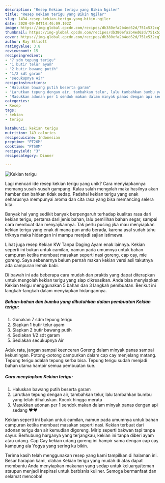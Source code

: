 ```yaml
---
description: "Resep Kekian terigu yang Bikin Ngiler"
title: "Resep Kekian terigu yang Bikin Ngiler"
slug: 1434-resep-kekian-terigu-yang-bikin-ngiler
date: 2020-09-04T14:46:09.102Z
image: https://img-global.cpcdn.com/recipes/db380efa2b4ed62d/751x532cq70/kekian-terigu-foto-resep-utama.jpg
thumbnail: https://img-global.cpcdn.com/recipes/db380efa2b4ed62d/751x532cq70/kekian-terigu-foto-resep-utama.jpg
cover: https://img-global.cpcdn.com/recipes/db380efa2b4ed62d/751x532cq70/kekian-terigu-foto-resep-utama.jpg
author: Ray Elliott
ratingvalue: 3.8
reviewcount: 15
recipeingredient:
- "7 sdm tepung terigu"
- "1 butir telur ayam"
- "2 butir bawang putih"
- "1/2 sdt garam"
- "secukupnya Air"
recipeinstructions:
- "Haluskan bawang putih beserta garam"
- "Larutkan tepung dengan air, tambahkan telur, lalu tambahkan bumbu yang telah dihaluskan. Kocok hingga merata"
- "Masukkan adonan per 1 sendok makan dalam minyak panas dengan api sedang ♥️♥️"
categories:
- Resep
tags:
- kekian
- terigu

katakunci: kekian terigu 
nutrition: 149 calories
recipecuisine: Indonesian
preptime: "PT26M"
cooktime: "PT60M"
recipeyield: "3"
recipecategory: Dinner

---
```



![Kekian terigu](https://img-global.cpcdn.com/recipes/db380efa2b4ed62d/751x532cq70/kekian-terigu-foto-resep-utama.jpg)

Lagi mencari ide resep kekian terigu yang unik? Cara menyiapkannya memang susah-susah gampang. Kalau salah mengolah maka hasilnya akan hambar dan bahkan tidak sedap. Padahal kekian terigu yang enak seharusnya mempunyai aroma dan cita rasa yang bisa memancing selera kita.

Banyak hal yang sedikit banyak berpengaruh terhadap kualitas rasa dari kekian terigu, pertama dari jenis bahan, lalu pemilihan bahan segar, sampai cara membuat dan menyajikannya. Tak perlu pusing jika mau menyiapkan kekian terigu yang enak di mana pun anda berada, karena asal sudah tahu triknya maka hidangan ini mampu menjadi sajian istimewa.

Lihat juga resep Kekian KW Tanpa Daging Ayam enak lainnya. Kekian seperti ini bukan untuk camilan, namun pada umumnya untuk bahan campuran ketika membuat masakan seperti nasi goreng, cap cay, mie goreng. Saya sebenarnya belum pernah makan kekian versi asli takutnya ada campuran lemak babi.


Di bawah ini ada beberapa cara mudah dan praktis yang dapat diterapkan untuk mengolah kekian terigu yang siap dikreasikan. Anda bisa menyiapkan Kekian terigu menggunakan 5 bahan dan 3 langkah pembuatan. Berikut ini langkah-langkah dalam menyiapkan hidangannya.

<!--inarticleads1-->

##### Bahan-bahan dan bumbu yang dibutuhkan dalam pembuatan Kekian terigu:

1. Gunakan 7 sdm tepung terigu
1. Siapkan 1 butir telur ayam
1. Siapkan 2 butir bawang putih
1. Sediakan 1/2 sdt garam
1. Sediakan secukupnya Air


Aduk rata, jangan sampai keenceran Goreng dalam minyak panas sampai kekuningan. Potong-potong campurkan dalam cap cay menjelang matang. Tepung terigu adalah tepung serba bisa. Tepung terigu sudah menjadi bahan utama hampir semua pembuatan kue. 

<!--inarticleads2-->

##### Cara menyiapkan Kekian terigu:

1. Haluskan bawang putih beserta garam
1. Larutkan tepung dengan air, tambahkan telur, lalu tambahkan bumbu yang telah dihaluskan. Kocok hingga merata
1. Masukkan adonan per 1 sendok makan dalam minyak panas dengan api sedang ♥️♥️


Kekian seperti ini bukan untuk camilan, namun pada umumnya untuk bahan campuran ketika membuat masakan seperti nasi. Kekian terbuat dari adonan terigu dan air kemudian digoreng. Mirip seperti bakwan tapi tanpa sayur. Berhubung harganya yang terjangkau, kekian ini tanpa diberi ayam atau udang. Cap Cay kekian udang goreng ini.hampir sama dengan cap cay kampung ala Yogya yang sering ku bikin. 

Terima kasih telah menggunakan resep yang kami tampilkan di halaman ini. Besar harapan kami, olahan Kekian terigu yang mudah di atas dapat membantu Anda menyiapkan makanan yang sedap untuk keluarga/teman ataupun menjadi inspirasi untuk berbisnis kuliner. Semoga bermanfaat dan selamat mencoba!
